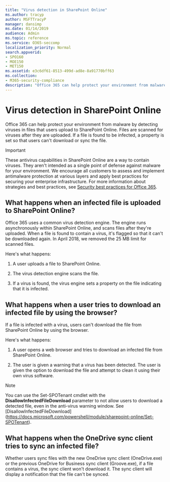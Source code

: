 ```yaml
---
title: "Virus detection in SharePoint Online"
ms.author: tracyp
author: MSFTTracyP
manager: dansimp
ms.date: 01/14/2019
audience: Admin
ms.topic: reference
ms.service: O365-seccomp
localization_priority: Normal
search.appverid:
- SPO160
- MOE150
- MET150
ms.assetid: e3c6df61-8513-499d-ad8e-8a91770bff63
ms.collection:
- M365-security-compliance
description: "Office 365 can help protect your environment from malware by detecting viruses in files that users upload to SharePoint Online. Files are scanned for viruses after they are uploaded. If a file is found to be infected, a property is set so that users can't download or sync the file."
---
```


# Virus detection in SharePoint Online

Office 365 can help protect your environment from malware by detecting viruses in files that users upload to SharePoint Online. Files are scanned for viruses after they are uploaded. If a file is found to be infected, a property is set so that users can't download or sync the file.
  
> [!IMPORTANT]
> These antivirus capabilities in SharePoint Online are a way to contain viruses. They aren't intended as a single point of defense against malware for your environment. We encourage all customers to assess and implement antimalware protection at various layers and apply best practices for securing your enterprise infrastructure. For more information about strategies and best practices, see [Security best practices for Office 365](security-best-practices.md). 
  
## What happens when an infected file is uploaded to SharePoint Online?

Office 365 uses a common virus detection engine. The engine runs asynchronously within SharePoint Online, and scans files after they're uploaded. When a file is found to contain a virus, it's flagged so that it can't be downloaded again. In April 2018, we removed the 25 MB limit for scanned files.
  
Here's what happens:
  
1. A user uploads a file to SharePoint Online.
    
2. The virus detection engine scans the file.
    
3. If a virus is found, the virus engine sets a property on the file indicating that it is infected.
    
## What happens when a user tries to download an infected file by using the browser?

If a file is infected with a virus, users can't download the file from SharePoint Online by using the browser.
  
Here's what happens:
  
1. A user opens a web browser and tries to download an infected file from SharePoint Online.
    
2. The user is given a warning that a virus has been detected. The user is given the option to download the file and attempt to clean it using their own virus software.

> [!NOTE]
> You can use the Set-SPOTenant cmdlet with the **DisallowInfectedFileDownload** parameter to not allow users to download a detected file, even in the anti-virus warning window. See [DisallowInfectedFileDownload] (https://docs.microsoft.com/powershell/module/sharepoint-online/Set-SPOTenant).
    
## What happens when the OneDrive sync client tries to sync an infected file?

Whether users sync files with the new OneDrive sync client (OneDrive.exe) or the previous OneDrive for Business sync client (Groove.exe), if a file contains a virus, the sync client won't download it. The sync client will display a notification that the file can't be synced.
  

